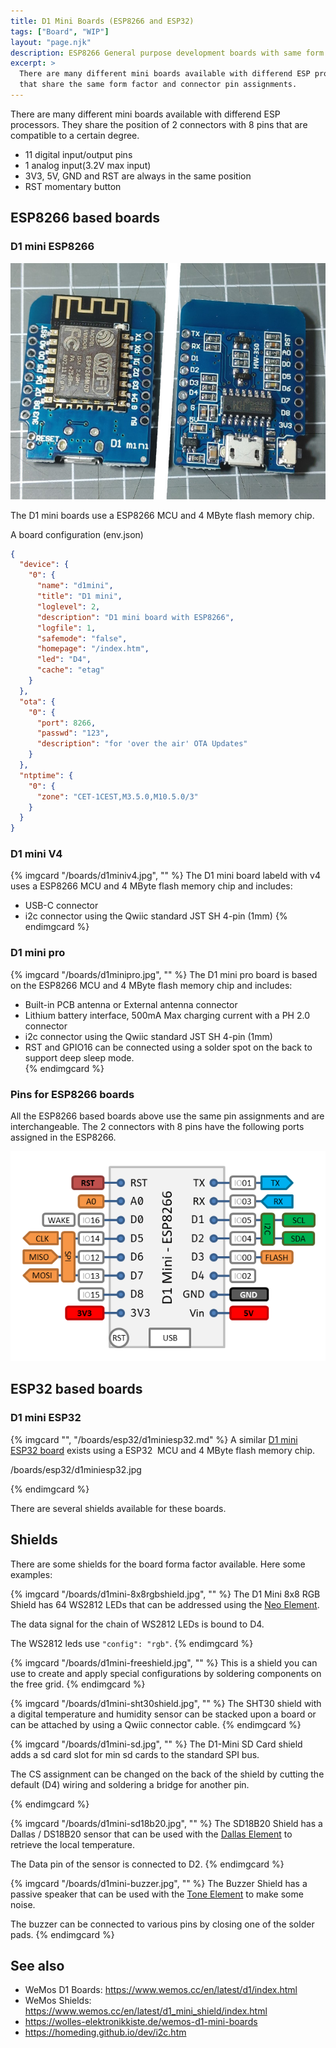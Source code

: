 ```yaml
---
title: D1 Mini Boards (ESP8266 and ESP32)
tags: ["Board", "WIP"]
layout: "page.njk"
description: ESP8266 General purpose development boards with same form factor.
excerpt: >
  There are many different mini boards available with differend ESP processors
  that share the same form factor and connector pin assignments.
---
```


There are many different mini boards available with differend ESP processors.
They share the position of 2 connectors with 8 pins that are compatible to a certain degree.

* 11 digital input/output pins
* 1 analog input(3.2V max input)
* 3V3, 5V, GND and RST are always in the same position
* RST momentary button

## ESP8266 based boards

### D1 mini ESP8266

![D1 mini ESP8266 board](d1mini.jpg)

The D1 mini boards use a ESP8266 MCU and 4 MByte flash memory chip.

A board configuration (env.json)

```JSON
{
  "device": {
    "0": {
      "name": "d1mini",
      "title": "D1 mini",
      "loglevel": 2,
      "description": "D1 mini board with ESP8266",
      "logfile": 1,
      "safemode": "false",
      "homepage": "/index.htm",
      "led": "D4",
      "cache": "etag"
    }
  },
  "ota": {
    "0": {
      "port": 8266,
      "passwd": "123",
      "description": "for 'over the air' OTA Updates"
    }
  },
  "ntptime": {
    "0": {
      "zone": "CET-1CEST,M3.5.0,M10.5.0/3"
    }
  }
}
```


### D1 mini V4

{% imgcard "/boards/d1miniv4.jpg", "" %}
The D1 mini board labeld with v4 uses a ESP8266 MCU and 4 MByte flash memory chip
and includes:

* USB-C connector
* i2c connector using the Qwiic standard JST SH 4-pin (1mm)
{% endimgcard %}


### D1 mini pro

{% imgcard "/boards/d1minipro.jpg", "" %}
  The D1 mini pro board is based on the ESP8266 MCU and 4 MByte flash memory chip
  and includes:

* Built-in PCB antenna or External antenna connector
* Lithium battery interface, 500mA Max charging current with a PH 2.0 connector
* i2c connector using the Qwiic standard JST SH 4-pin (1mm)
* RST and GPIO16 can be connected using a solder spot on the back to support deep sleep mode.  
{% endimgcard %}


### Pins for ESP8266 boards

All the ESP8266 based boards above use the same pin assignments and are interchangeable.
The 2 connectors with 8 pins have the following ports assigned in the ESP8266.

![d1mini pins](/boards/d1minipins.png)


## ESP32 based boards


### D1 mini ESP32

{% imgcard "", "/boards/esp32/d1miniesp32.md" %}
A similar [D1 mini ESP32 board](/boards/esp32/d1miniesp32.md) exists
using a ESP32  MCU and 4 MByte flash memory chip.

/boards/esp32/d1miniesp32.jpg

{% endimgcard %}

There are several shields available for these boards.



## Shields

There are some shields for the board forma factor available. Here some examples:

{% imgcard "/boards/d1mini-8x8rgbshield.jpg", "" %}
The D1 Mini 8x8 RGB Shield has 64 WS2812 LEDs that
can be addressed using the [Neo Element](/elements/light/neo.md).

The data signal for the chain of WS2812 LEDs is bound to D4.

The WS2812 leds use `"config": "rgb"`.
{% endimgcard %}


{% imgcard "/boards/d1mini-freeshield.jpg", "" %}
This is a shield you can use to create and apply special configurations by soldering
components on the free grid.
{% endimgcard %}


{% imgcard "/boards/d1mini-sht30shield.jpg", "" %}
The SHT30 shield with a digital temperature and humidity sensor
can be stacked upon a board or can be attached by using a Qwiic connector cable.
{% endimgcard %}


{% imgcard "/boards/d1mini-sd.jpg", "" %}
The D1-Mini SD Card shield adds a sd card slot for min sd cards to the standard SPI bus.

The CS assignment can be changed on the back of the shield by cutting
the default (D4) wiring and soldering a bridge for another pin.

{% endimgcard %}

{% imgcard "/boards/d1mini-sd18b20.jpg", "" %}
The SD18B20 Shield has a Dallas / DS18B20 sensor that can be used with the
[Dallas Element](../elements/dallas.md) to retrieve the local temperature.

The Data pin of the sensor is connected to D2.
{% endimgcard %}

{% imgcard "/boards/d1mini-buzzer.jpg", "" %}
The Buzzer Shield has a passive speaker that can be used with the
[Tone Element](../elements/tone.md) to make some noise.

The buzzer can be connected to various pins by closing one of the solder pads.
{% endimgcard %}


## See also

* WeMos D1 Boards: <https://www.wemos.cc/en/latest/d1/index.html>
* WeMos Shields: <https://www.wemos.cc/en/latest/d1_mini_shield/index.html>
* <https://wolles-elektronikkiste.de/wemos-d1-mini-boards>
* <https://homeding.github.io/dev/i2c.htm>
